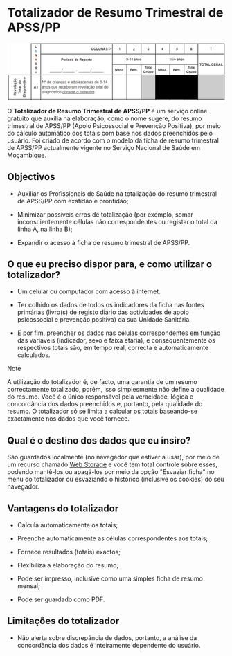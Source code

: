 # Totalizador de Resumo Trimestral de APSS/PP

![Trecho do Totalizador do Resumo Trimestral de APSS/PP](imagens/totalizador-de-resumo-trimestral-de-apss-e-pp.png)

O **Totalizador de Resumo Trimestral de APSS/PP** é um serviço online gratuito que auxilia na elaboração, como o nome sugere, do resumo trimestral de APSS/PP (Apoio Psicossocial e Prevenção Positiva), por meio do cálculo automático dos totais com base nos dados preenchidos pelo usuário. Foi criado de acordo com o modelo da ficha de resumo trimestral de APSS/PP actualmente vigente no Serviço Nacional de Saúde em Moçambique.


## Objectivos

* Auxiliar os Profissionais de Saúde na totalização do resumo trimestral de APSS/PP com exatidão e prontidão;

* Minimizar possíveis erros de totalização (por exemplo, somar inconscientemente células não correspondentes ou registar o total da linha A, na linha B);

* Expandir o acesso à ficha de resumo trimestral de APSS/PP.


## O que eu preciso dispor para, e como utilizar o totalizador?

* Um celular ou computador com acesso à internet.

* Ter colhido os dados de todos os indicadores da ficha nas fontes primárias (livro(s) de registo diário das actividades de apoio psicossocial e prevenção positiva) da sua Unidade Sanitária.

* E por fim, preencher os dados nas células correspondentes em função das variáveis (indicador, sexo e faixa etária), e consequentemente os respectivos totais são, em tempo real, correcta e automaticamente calculados.


>[!NOTE]
>
> A utilização do totalizador é, de facto, uma garantia de um resumo correctamente totalizado, porém, isso simplesmente não define a qualidade do resumo. Você é o único responsável pela veracidade, lógica e concordância dos dados preenchidos e, portanto, pela qualidade do resumo. O totalizador só se limita a calcular os totais baseando-se exactamente nos dados que você fornece.


## Qual é o destino dos dados que eu insiro?

São guardados localmente (no navegador que estiver a usar), por meio de um recurso chamado [Web Storage](https://developer.mozilla.org/pt-BR/docs/Web/API/Web_Storage_API) e você tem total controle sobre esses, podendo mantê-los ou apagá-los por meio da opção "Esvaziar ficha" no menu do totalizador ou esvaziando o histórico (inclusíve os cookies) do seu navegador.


## Vantagens do totalizador

* Calcula automaticamente os totais;

* Preenche automaticamente as células correspondentes aos totais;

* Fornece resultados (totais) exactos;

* Flexibiliza a elaboração do resumo;

* Pode ser impresso, inclusíve como uma simples ficha de resumo mensal;

* Pode ser guardado como PDF.


## Limitações do totalizador

* Não alerta sobre discrepância de dados, portanto, a análise da concordância dos dados é inteiramente dependente do usuário.